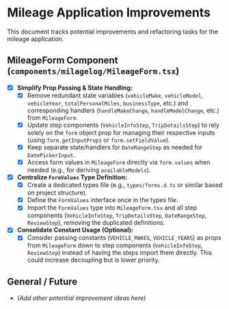 # Mileage Application Improvements

This document tracks potential improvements and refactoring tasks for the mileage application.

## MileageForm Component (`components/milagelog/MileageForm.tsx`)

- [x] **Simplify Prop Passing & State Handling:**
    - [x] Remove redundant state variables (`vehicleMake`, `vehicleModel`, `vehicleYear`, `totalPersonalMiles`, `businessType`, etc.) and corresponding handlers (`handleMakeChange`, `handleModelChange`, etc.) from `MileageForm`.
    - [x] Update step components (`VehicleInfoStep`, `TripDetailsStep`) to rely solely on the `form` object prop for managing their respective inputs (using `form.getInputProps` or `form.setFieldValue`).
    - [x] Keep separate state/handlers for `DateRangeStep` as needed for `DatePickerInput`.
    - [x] Access form values in `MileageForm` directly via `form.values` when needed (e.g., for deriving `availableModels`).

- [x] **Centralize `FormValues` Type Definition:**
    - [x] Create a dedicated types file (e.g., `types/forms.d.ts` or similar based on project structure).
    - [x] Define the `FormValues` interface once in the types file.
    - [x] Import the `FormValues` type into `MileageForm.tsx` and all step components (`VehicleInfoStep`, `TripDetailsStep`, `DateRangeStep`, `ReviewStep`), removing the duplicated definitions.

- [x] **Consolidate Constant Usage (Optional):**
    - [x] Consider passing constants (`VEHICLE_MAKES`, `VEHICLE_YEARS`) as props from `MileageForm` down to step components (`VehicleInfoStep`, `ReviewStep`) instead of having the steps import them directly. This could increase decoupling but is lower priority.

## General / Future

- *(Add other potential improvement ideas here)*
